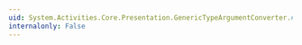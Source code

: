 ```yaml
---
uid: System.Activities.Core.Presentation.GenericTypeArgumentConverter.#ctor
internalonly: False
---
```

